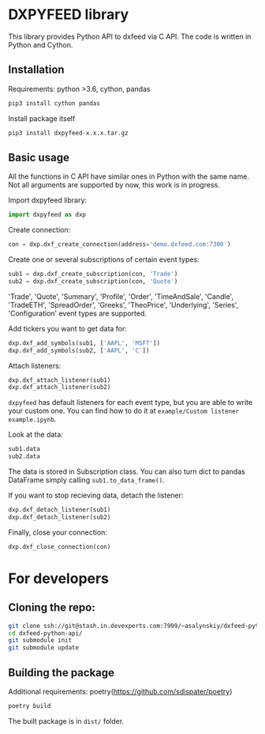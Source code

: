 # DXPYFEED library

This library provides Python API to dxfeed via C API. The code is written in Python and Cython.

## Installation

Requirements: python >3.6, cython, pandas

```python
pip3 install cython pandas
```

Install package itself

```python
pip3 install dxpyfeed-x.x.x.tar.gz
``` 

## Basic usage

All the functions in C API have similar ones in Python with the same name. Not all arguments are
supported by now, this work is in progress.

Import dxpyfeed library:

```python
import dxpyfeed as dxp
``` 

Create connection:

```python
con = dxp.dxf_create_connection(address='demo.dxfeed.com:7300')
```

Create one or several subscriptions of certain event types:
```python
sub1 = dxp.dxf_create_subscription(con, 'Trade')
sub2 = dxp.dxf_create_subscription(con, 'Quote')
```
'Trade', 'Quote', 'Summary', 'Profile', 'Order', 'TimeAndSale', 'Candle', 'TradeETH', 'SpreadOrder',
'Greeks', 'TheoPrice', 'Underlying', 'Series', 'Configuration' event types are supported.

Add tickers you want to get data for:
```python
dxp.dxf_add_symbols(sub1, ['AAPL', 'MSFT'])
dxp.dxf_add_symbols(sub2, ['AAPL', 'C'])
```

Attach listeners:
```python
dxp.dxf_attach_listener(sub1)
dxp.dxf_attach_listener(sub2)
```

`dxpyfeed` has default listeners for each event type, but you are able to write 
your custom one. You can find how to do it at `example/Custom listener example.ipynb`.

Look at the data:
```python
sub1.data
sub2.data
```
The data is stored in Subscription class. You can also turn dict to pandas DataFrame simply calling
`sub1.to_data_frame()`.

If you want to stop recieving data, detach the listener:
```python
dxp.dxf_detach_listener(sub1)
dxp.dxf_detach_listener(sub2)
```

Finally, close your connection:
```python
dxp.dxf_close_connection(con)
```

# For developers

## Cloning the repo:

```bash
git clone ssh://git@stash.in.devexperts.com:7999/~asalynskiy/dxfeed-python-api.git
cd dxfeed-python-api/
git submodule init
git submodule update
```

## Building the package

Additional requirements: poetry(https://github.com/sdispater/poetry)

```bash
poetry build
```

The built package is in `dist/` folder. 